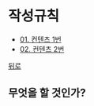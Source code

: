# 작성규칙
* [01. 컨텐츠 1번 ](01_content.md)
* [02. 컨텐츠 2번 ](02_content_02.md)

[뒤로](../README.md)  


## 무엇을 할 것인가?
